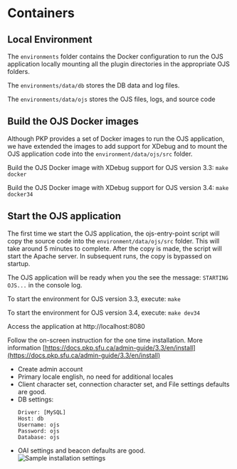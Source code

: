 # Containers

## Local Environment
The ``environments`` folder contains the Docker configuration to run the OJS application locally
mounting all the plugin directories in the appropriate OJS folders.

The ``environments/data/db`` stores the DB data and log files.

The ``environments/data/ojs`` stores the OJS files, logs, and source code

## Build the OJS Docker images
Although PKP provides a set of Docker images to run the OJS application, we have extended the images to add support
for XDebug and to mount the OJS application code into the ``environment/data/ojs/src`` folder.

Build the OJS Docker image with XDebug support for OJS version 3.3:
``make docker``

Build the OJS Docker image with XDebug support for OJS version 3.4:
``make docker34``

## Start the OJS application
The first time we start the OJS application, the ojs-entry-point script will copy the source code into the ``environment/data/ojs/src`` folder.
This will take around 5 minutes to complete. After the copy is made, the script will start the Apache server. In subsequent runs, the copy is bypassed on startup.

The OJS application will be ready when you the see the message: ``STARTING OJS...`` in the console log.

To start the environment for OJS version 3.3, execute:
``make``

To start the environment for OJS version 3.4, execute:
``make dev34``

Access the application at http://localhost:8080

Follow the on-screen instruction for the one time installation. More information [https://docs.pkp.sfu.ca/admin-guide/3.3/en/install](https://docs.pkp.sfu.ca/admin-guide/3.3/en/install)

 - Create admin account
 - Primary locale english, no need for additional locales
 - Client character set, connection character set, and File settings defaults are good.
 - DB settings:
    ```
    Driver: [MySQL]
    Host: db
    Username: ojs
    Password: ojs
    Database: ojs
    ```
 - OAI settings and beacon defaults are good.
 ![Sample installation settings](/img/ojs-installation-settings.png)